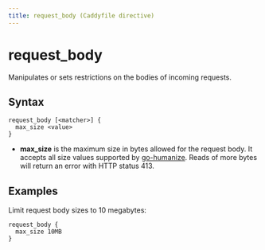 ```yaml
---
title: request_body (Caddyfile directive)
---
```


# request_body

Manipulates or sets restrictions on the bodies of incoming requests.


## Syntax

```caddy-d
request_body [<matcher>] {
  max_size <value>
}
```

- **max_size** is the maximum size in bytes allowed for the request body. It accepts all size values supported by [go-humanize](https://pkg.go.dev/github.com/dustin/go-humanize#pkg-constants). Reads of more bytes will return an error with HTTP status 413.


## Examples

Limit request body sizes to 10 megabytes:

```caddy-d
request_body {
  max_size 10MB
}
```
